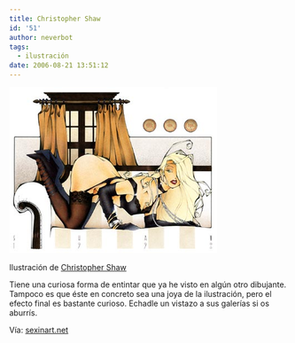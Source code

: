 ```yaml
---
title: Christopher Shaw
id: '51'
author: neverbot
tags:
  - ilustración
date: 2006-08-21 13:51:12
---
```


[![Christopher Shaw](./christopher-shaw/ChristopherShaw.jpg "Christopher Shaw")](./christopher-shaw/ChristopherShaw.jpg "ChristopherShaw.jpg")

Ilustración de [Christopher Shaw](http://www.shawerx.com)

Tiene una curiosa forma de entintar que ya he visto en algún otro dibujante. Tampoco es que éste en concreto sea una joya de la ilustración, pero el efecto final es bastante curioso. Echadle un vistazo a sus galerías si os aburrís.

Vía: [sexinart.net](http://www.sexinart.net/2006/08/17/christopher-shaw/)
